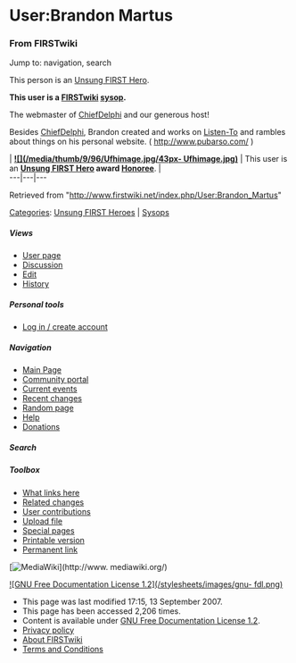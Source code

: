 # User:Brandon Martus

### From FIRSTwiki

Jump to: navigation, search

This person is an [Unsung FIRST Hero](/index.php/Unsung_FIRST_Hero "Unsung
FIRST Hero" ).

**This user is a [FIRSTwiki](/index.php/FIRSTwiki "FIRSTwiki" ) [sysop](/index.php/FIRSTwiki:Administrators "FIRSTwiki:Administrators" ).**

The webmaster of [ChiefDelphi](/index.php/ChiefDelphi "ChiefDelphi" ) and our
generous host!

Besides [ChiefDelphi](/index.php/ChiefDelphi "ChiefDelphi" ), Brandon created
and works on [Listen-To](/index.php?title=Listen-To&action=edit "Listen-To" )
and rambles about things on his personal website. ( <http://www.pubarso.com/>
)

|  **[![](/media/thumb/9/96/Ufhimage.jpg/43px-
Ufhimage.jpg)](/index.php/Image:Ufhimage.jpg "" )** | This user is an
**[Unsung FIRST Hero](/index.php/Unsung_FIRST_Hero "Unsung FIRST Hero" ) award
[Honoree](/index.php/Category:Unsung_FIRST_Heroes "Category:Unsung FIRST
Heroes" )**. |  
---|---|---  
  
Retrieved from "<http://www.firstwiki.net/index.php/User:Brandon_Martus>"

[Categories](/index.php?title=Special:Categories&article=User%3ABrandon_Martus
"Special:Categories" ): [Unsung FIRST
Heroes](/index.php/Category:Unsung_FIRST_Heroes "Category:Unsung FIRST Heroes"
) | [Sysops](/index.php/Category:Sysops "Category:Sysops" )

##### Views

  * [User page](/index.php/User:Brandon_Martus)
  * [Discussion](/index.php?title=User_talk:Brandon_Martus&action=edit)
  * [Edit](/index.php?title=User:Brandon_Martus&action=edit)
  * [History](/index.php?title=User:Brandon_Martus&action=history)

##### Personal tools

  * [Log in / create account](/index.php?title=Special:Userlogin&returnto=User:Brandon_Martus)

[](/index.php/Main_Page "Main Page" )

##### Navigation

  * [Main Page](/index.php/Main_Page)
  * [Community portal](/index.php/FIRSTwiki:Community_portal)
  * [Current events](/index.php/Current_events)
  * [Recent changes](/index.php/Special:Recentchanges)
  * [Random page](/index.php/Special:Random)
  * [Help](/index.php/Help:Contents)
  * [Donations](/index.php/FIRSTwiki:Site_support)

##### Search



##### Toolbox

  * [What links here](/index.php/Special:Whatlinkshere/User:Brandon_Martus)
  * [Related changes](/index.php/Special:Recentchangeslinked/User:Brandon_Martus)
  * [User contributions](/index.php/Special:Contributions/Brandon_Martus)
  * [Upload file](/index.php/Special:Upload)
  * [Special pages](/index.php/Special:Specialpages)
  * [Printable version](/index.php?title=User:Brandon_Martus&printable=yes)
  * [Permanent link](/index.php?title=User:Brandon_Martus&oldid=63009)

[![MediaWiki](/skins/common/images/poweredby_mediawiki_88x31.png)](http://www.
mediawiki.org/)

[![GNU Free Documentation License 1.2](/stylesheets/images/gnu-
fdl.png)](http://www.gnu.org/copyleft/fdl.html)

  * This page was last modified 17:15, 13 September 2007.
  * This page has been accessed 2,206 times.
  * Content is available under [GNU Free Documentation License 1.2](http://www.gnu.org/copyleft/fdl.html "http://www.gnu.org/copyleft/fdl.html" ).
  * [Privacy policy](/index.php/FIRSTwiki:Privacy_policy "FIRSTwiki:Privacy policy" )
  * [About FIRSTwiki](/index.php/FIRSTwiki:About "FIRSTwiki:About" )
  * [Terms and Conditions](/index.php/FIRSTwiki:Terms_and_conditions "FIRSTwiki:Terms and conditions" )

